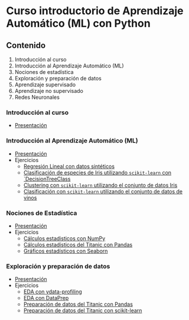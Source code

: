 # Curso introductorio de Aprendizaje Automático (ML) con Python

## Contenido
1. Introducción al curso
1. Introducción al Aprendizaje Automático (ML)
1. Nociones de estadística
1. Exploración y preparación de datos
1. Aprendizaje supervisado
1. Aprendizaje no supervisado 
1. Redes Neuronales

### Introducción al curso
- [Presentación](presentaciones/Curso%20Python%20ML%2000%20Presentacion.pdf) 


### Introducción al Aprendizaje Automático (ML)
- [Presentación](presentaciones/Curso%20Python%20ML%2001%20Introduccion.pdf)
- Ejercicios
  - [Regresión Lineal con datos sintéticos](ejercicios/01-E01%20Regresion%20Lineal%20datos%20sinteticos.ipynb)
  - [Clasificación de especies de Iris utilizando `scikit-learn` con `DecisionTreeClass](ejercicios/01-E02%20Clasificacion%20Iris.ipynb)
  - [Clustering con `scikit-learn` utilizando el conjunto de datos Iris](ejercicios/01-E03%20Clustering%20Iris.ipynb)
  - [Clasificación con `scikit-learn` utilizando el conjunto de datos de vinos](ejercicios/01-E04%20Clasificacion%20Vinos.ipynb)

### Nociones de Estadística
- [Presentación](presentaciones/Curso%20Python%20ML%2002%20Nociones%20Estadisticas.pdf)
- Ejercicios
  - [Cálculos estadisticos con NumPy](ejercicios/02-E01%20Calculos%20Estadisticos%20NumPy.ipynb)
  - [Cálculos estadísticos del Titanic con Pandas](ejercicios/02-E02%20Calculos%20Estadisticos%20Pandas%20Titanic.ipynb)
  - [Gráficos estadísticos con Seaborn](ejercicios/02-E03%20Graficos%20Estadisticos%20Seaborn.ipynb)

### Exploración y preparación de datos
- [Presentación](presentaciones/Curso%20Python%20ML%2003%20Preparacion%20Datos.pdf)
- Ejercicios
  - [EDA con ydata-profiling](ejercicios/03-E01%20EDA%20ydata_profiling.ipynb)
  - [EDA con DataPrep](ejercicios/03-E02%20EDA%20dataprep.ipynb)
  - [Preparación de datos del Titanic con Pandas](ejercicios/03-E03%20Preparacion%20datos%20Titanic%20Pandas.ipynb)
  - [Preparación de datos del Titanic con scikit-learn](ejercicios/03-E03%20Preparacion%20datos%20Titanic%20scikit-learn.ipynb)

